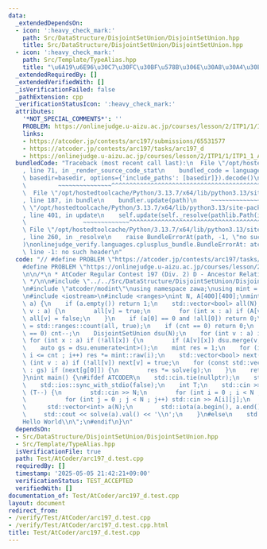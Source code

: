 ```yaml
---
data:
  _extendedDependsOn:
  - icon: ':heavy_check_mark:'
    path: Src/DataStructure/DisjointSetUnion/DisjointSetUnion.hpp
    title: Src/DataStructure/DisjointSetUnion/DisjointSetUnion.hpp
  - icon: ':heavy_check_mark:'
    path: Src/Template/TypeAlias.hpp
    title: "\u6A19\u6E96\u30C7\u30FC\u30BF\u578B\u306E\u30A8\u30A4\u30EA\u30A2\u30B9"
  _extendedRequiredBy: []
  _extendedVerifiedWith: []
  _isVerificationFailed: false
  _pathExtension: cpp
  _verificationStatusIcon: ':heavy_check_mark:'
  attributes:
    '*NOT_SPECIAL_COMMENTS*': ''
    PROBLEM: https://onlinejudge.u-aizu.ac.jp/courses/lesson/2/ITP1/1/ITP1_1_A
    links:
    - https://atcoder.jp/contests/arc197/submissions/65531577
    - https://atcoder.jp/contests/arc197/tasks/arc197_d
    - https://onlinejudge.u-aizu.ac.jp/courses/lesson/2/ITP1/1/ITP1_1_A
  bundledCode: "Traceback (most recent call last):\n  File \"/opt/hostedtoolcache/Python/3.13.7/x64/lib/python3.13/site-packages/onlinejudge_verify/documentation/build.py\"\
    , line 71, in _render_source_code_stat\n    bundled_code = language.bundle(stat.path,\
    \ basedir=basedir, options={'include_paths': [basedir]}).decode()\n          \
    \         ~~~~~~~~~~~~~~~^^^^^^^^^^^^^^^^^^^^^^^^^^^^^^^^^^^^^^^^^^^^^^^^^^^^^^^^^^^^^^^^^^\n\
    \  File \"/opt/hostedtoolcache/Python/3.13.7/x64/lib/python3.13/site-packages/onlinejudge_verify/languages/cplusplus.py\"\
    , line 187, in bundle\n    bundler.update(path)\n    ~~~~~~~~~~~~~~^^^^^^\n  File\
    \ \"/opt/hostedtoolcache/Python/3.13.7/x64/lib/python3.13/site-packages/onlinejudge_verify/languages/cplusplus_bundle.py\"\
    , line 401, in update\n    self.update(self._resolve(pathlib.Path(included), included_from=path))\n\
    \                ~~~~~~~~~~~~~^^^^^^^^^^^^^^^^^^^^^^^^^^^^^^^^^^^^^^^^^^^^\n \
    \ File \"/opt/hostedtoolcache/Python/3.13.7/x64/lib/python3.13/site-packages/onlinejudge_verify/languages/cplusplus_bundle.py\"\
    , line 260, in _resolve\n    raise BundleErrorAt(path, -1, \"no such header\"\
    )\nonlinejudge_verify.languages.cplusplus_bundle.BundleErrorAt: atcoder/modint:\
    \ line -1: no such header\n"
  code: "// #define PROBLEM \"https://atcoder.jp/contests/arc197/tasks/arc197_d\"\n\
    #define PROBLEM \"https://onlinejudge.u-aizu.ac.jp/courses/lesson/2/ITP1/1/ITP1_1_A\"\
    \n\n/*\n * AtCoder Regular Contest 197 (Div. 2) D - Ancestor Relation\n * https://atcoder.jp/contests/arc197/submissions/65531577\n\
    \ */\n\n#include \"../../Src/DataStructure/DisjointSetUnion/DisjointSetUnion.hpp\"\
    \n#include \"atcoder/modint\"\nusing namespace zawa;\nusing mint = atcoder::modint998244353;\n\
    \n#include <iostream>\n#include <ranges>\nint N, A[400][400];\nmint solve(std::vector<int>\
    \ a) {\n    if (a.empty()) return 1;\n    std::vector<bool> all(N);\n    for (int\
    \ v : a) {\n        all[v] = true;\n        for (int x : a) if (A[v][x] == 0)\
    \ all[v] = false;\n    }\n    if (a[0] == 0 and !all[0]) return 0;\n    int cnt\
    \ = std::ranges::count(all, true);\n    if (cnt == 0) return 0;\n    if (a[0]\
    \ == 0) cnt--;\n    DisjointSetUnion dsu(N);\n    for (int v : a) if (!all[v])\
    \ for (int x : a) if (!all[x]) {\n        if (A[v][x]) dsu.merge(v, x);\n    }\n\
    \    auto gs = dsu.enumerate<int>();\n    mint res = 1;\n    for (int i = 1 ;\
    \ i <= cnt ; i++) res *= mint::raw(i);\n    std::vector<bool> next(N);\n    for\
    \ (int v : a) if (!all[v]) next[v] = true;\n    for (const std::vector<int>& g\
    \ : gs) if (next[g[0]]) {\n        res *= solve(g);\n    }\n    return res;\n\
    }\nint main() {\n#ifdef ATCODER\n    std::cin.tie(nullptr);\n    std::cout.tie(nullptr);\n\
    \    std::ios::sync_with_stdio(false);\n    int T;\n    std::cin >> T;\n    while\
    \ (T--) {\n        std::cin >> N;\n        for (int i = 0 ; i < N ; i++) {\n \
    \           for (int j = 0 ; j < N ; j++) std::cin >> A[i][j];\n        }\n  \
    \      std::vector<int> a(N);\n        std::iota(a.begin(), a.end(), 0);\n   \
    \     std::cout << solve(a).val() << '\\n';\n    }\n#else\n    std::cout << \"\
    Hello World\\n\";\n#endif\n}\n"
  dependsOn:
  - Src/DataStructure/DisjointSetUnion/DisjointSetUnion.hpp
  - Src/Template/TypeAlias.hpp
  isVerificationFile: true
  path: Test/AtCoder/arc197_d.test.cpp
  requiredBy: []
  timestamp: '2025-05-05 21:42:21+09:00'
  verificationStatus: TEST_ACCEPTED
  verifiedWith: []
documentation_of: Test/AtCoder/arc197_d.test.cpp
layout: document
redirect_from:
- /verify/Test/AtCoder/arc197_d.test.cpp
- /verify/Test/AtCoder/arc197_d.test.cpp.html
title: Test/AtCoder/arc197_d.test.cpp
---
```

